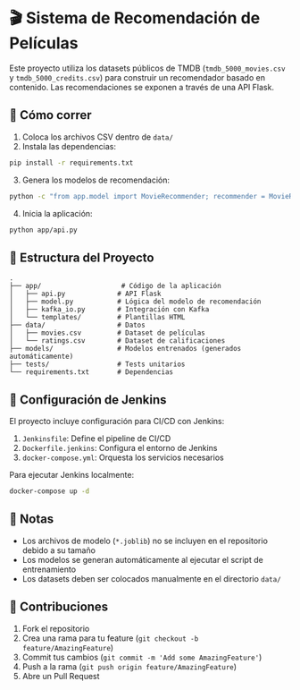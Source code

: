# 🎬 Sistema de Recomendación de Películas

Este proyecto utiliza los datasets públicos de TMDB (`tmdb_5000_movies.csv` y `tmdb_5000_credits.csv`) para construir un recomendador basado en contenido. Las recomendaciones se exponen a través de una API Flask.

## 🚀 Cómo correr

1. Coloca los archivos CSV dentro de `data/`
2. Instala las dependencias:
```bash
pip install -r requirements.txt
```

3. Genera los modelos de recomendación:
```bash
python -c "from app.model import MovieRecommender; recommender = MovieRecommender(); recommender.load_data(); recommender.train_model('knn'); recommender.train_model('rf')"
```

4. Inicia la aplicación:
```bash
python app/api.py
```

## 📁 Estructura del Proyecto

```
.
├── app/                    # Código de la aplicación
│   ├── api.py             # API Flask
│   ├── model.py           # Lógica del modelo de recomendación
│   ├── kafka_io.py        # Integración con Kafka
│   └── templates/         # Plantillas HTML
├── data/                  # Datos
│   ├── movies.csv         # Dataset de películas
│   └── ratings.csv        # Dataset de calificaciones
├── models/                # Modelos entrenados (generados automáticamente)
├── tests/                 # Tests unitarios
└── requirements.txt       # Dependencias
```

## 🔧 Configuración de Jenkins

El proyecto incluye configuración para CI/CD con Jenkins:

1. `Jenkinsfile`: Define el pipeline de CI/CD
2. `Dockerfile.jenkins`: Configura el entorno de Jenkins
3. `docker-compose.yml`: Orquesta los servicios necesarios

Para ejecutar Jenkins localmente:
```bash
docker-compose up -d
```

## 📝 Notas

- Los archivos de modelo (`*.joblib`) no se incluyen en el repositorio debido a su tamaño
- Los modelos se generan automáticamente al ejecutar el script de entrenamiento
- Los datasets deben ser colocados manualmente en el directorio `data/`

## 🤝 Contribuciones

1. Fork el repositorio
2. Crea una rama para tu feature (`git checkout -b feature/AmazingFeature`)
3. Commit tus cambios (`git commit -m 'Add some AmazingFeature'`)
4. Push a la rama (`git push origin feature/AmazingFeature`)
5. Abre un Pull Request
